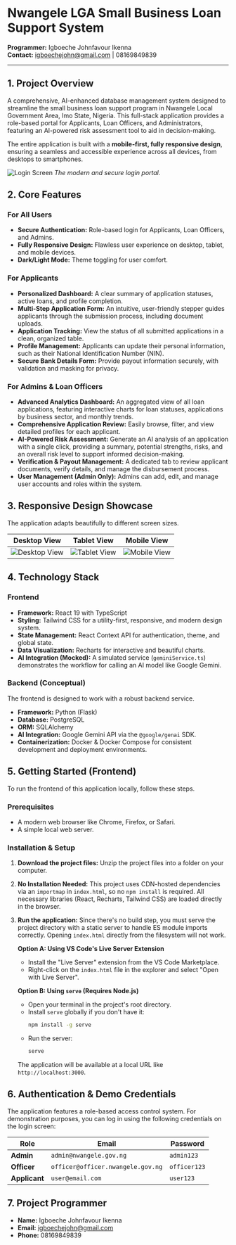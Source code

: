 # Nwangele LGA Small Business Loan Support System

**Programmer:** Igboeche Johnfavour Ikenna  
**Contact:** igboechejohn@gmail.com | 08169849839

---

## 1. Project Overview

A comprehensive, AI-enhanced database management system designed to streamline the small business loan support program in Nwangele Local Government Area, Imo State, Nigeria. This full-stack application provides a role-based portal for Applicants, Loan Officers, and Administrators, featuring an AI-powered risk assessment tool to aid in decision-making.

The entire application is built with a **mobile-first, fully responsive design**, ensuring a seamless and accessible experience across all devices, from desktops to smartphones.

![Login Screen](https://picsum.photos/seed/loginpage/1200/600)
*The modern and secure login portal.*

## 2. Core Features

### For All Users
- **Secure Authentication:** Role-based login for Applicants, Loan Officers, and Admins.
- **Fully Responsive Design:** Flawless user experience on desktop, tablet, and mobile devices.
- **Dark/Light Mode:** Theme toggling for user comfort.

### For Applicants
- **Personalized Dashboard:** A clear summary of application statuses, active loans, and profile completion.
- **Multi-Step Application Form:** An intuitive, user-friendly stepper guides applicants through the submission process, including document uploads.
- **Application Tracking:** View the status of all submitted applications in a clean, organized table.
- **Profile Management:** Applicants can update their personal information, such as their National Identification Number (NIN).
- **Secure Bank Details Form:** Provide payout information securely, with validation and masking for privacy.

### For Admins & Loan Officers
- **Advanced Analytics Dashboard:** An aggregated view of all loan applications, featuring interactive charts for loan statuses, applications by business sector, and monthly trends.
- **Comprehensive Application Review:** Easily browse, filter, and view detailed profiles for each applicant.
- **AI-Powered Risk Assessment:** Generate an AI analysis of an application with a single click, providing a summary, potential strengths, risks, and an overall risk level to support informed decision-making.
- **Verification & Payout Management:** A dedicated tab to review applicant documents, verify details, and manage the disbursement process.
- **User Management (Admin Only):** Admins can add, edit, and manage user accounts and roles within the system.

## 3. Responsive Design Showcase

The application adapts beautifully to different screen sizes.

| Desktop View | Tablet View | Mobile View |
| :---: | :---: | :---: |
| ![Desktop View](https://picsum.photos/seed/desktop/800/600) | ![Tablet View](https://picsum.photos/seed/tablet/800/600) | ![Mobile View](https://picsum.photos/seed/mobile/800/600) |


## 4. Technology Stack

### Frontend
- **Framework:** React 19 with TypeScript
- **Styling:** Tailwind CSS for a utility-first, responsive, and modern design system.
- **State Management:** React Context API for authentication, theme, and global state.
- **Data Visualization:** Recharts for interactive and beautiful charts.
- **AI Integration (Mocked):** A simulated service (`geminiService.ts`) demonstrates the workflow for calling an AI model like Google Gemini.

### Backend (Conceptual)
The frontend is designed to work with a robust backend service.
- **Framework:** Python (Flask)
- **Database:** PostgreSQL
- **ORM:** SQLAlchemy
- **AI Integration:** Google Gemini API via the `@google/genai` SDK.
- **Containerization:** Docker & Docker Compose for consistent development and deployment environments.

## 5. Getting Started (Frontend)

To run the frontend of this application locally, follow these steps.

### Prerequisites
- A modern web browser like Chrome, Firefox, or Safari.
- A simple local web server.

### Installation & Setup
1.  **Download the project files:**
    Unzip the project files into a folder on your computer.

2.  **No Installation Needed:**
    This project uses CDN-hosted dependencies via an `importmap` in `index.html`, so no `npm install` is required. All necessary libraries (React, Recharts, Tailwind CSS) are loaded directly in the browser.

3.  **Run the application:**
    Since there's no build step, you must serve the project directory with a static server to handle ES module imports correctly. Opening `index.html` directly from the filesystem will not work.
    
    **Option A: Using VS Code's Live Server Extension**
    - Install the "Live Server" extension from the VS Code Marketplace.
    - Right-click on the `index.html` file in the explorer and select "Open with Live Server".

    **Option B: Using `serve` (Requires Node.js)**
    - Open your terminal in the project's root directory.
    - Install `serve` globally if you don't have it:
      ```bash
      npm install -g serve
      ```
    - Run the server:
      ```bash
      serve
      ```
    The application will be available at a local URL like `http://localhost:3000`.

## 6. Authentication & Demo Credentials
The application features a role-based access control system. For demonstration purposes, you can log in using the following credentials on the login screen:

| Role      | Email                              | Password     |
|-----------|------------------------------------|--------------|
| **Admin**     | `admin@nwangele.gov.ng`            | `admin123`   |
| **Officer** | `officer@officer.nwangele.gov.ng`  | `officer123` |
| **Applicant** | `user@email.com`                   | `user123`    |

## 7. Project Programmer

- **Name:** Igboeche Johnfavour Ikenna
- **Email:** [igboechejohn@gmail.com](mailto:igboechejohn@gmail.com)
- **Phone:** 08169849839
